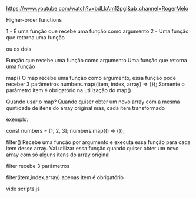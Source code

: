 https://www.youtube.com/watch?v=bdLkAm12pgI&ab_channel=RogerMelo

Higher-order functions

1 - É uma função que recebe uma função como argumento
2 - Uma função que retorna uma função

ou os dois

Função que recebe uma função como argumento
Uma função que retorna uma função

map()
O map recebe uma função como argumento, essa função pode receber 3 parâmetros numbers.map((item, index, array) => {});
Somente o parâmetro item é obrigatório na utilização do map()

Quando usar o map?
Quando quiser obter um novo array com a mesma quntidade de itens do array original mas, cada item transformado

exemplo:

const numbers = [1, 2, 3];
numbers.map(() => {});

filter()
Recebe uma função por argumento e executa essa função para cada item desse array.
Vai utilizar essa função quando quiser obter um novo array com só alguns itens do array original

filter recebe 3 parâmetros

filter(item,index,array) apenas item é obrigatório

vide scripts.js
